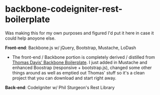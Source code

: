 backbone-codeigniter-rest-boilerplate
==============================

Was making this for my own purposes and figured I'd put it here in case it could help anoyone else.

<strong>Front-end</strong>: Backbone.js w/ jQuery, Bootstrap, Mustache, LoDash

* The front-end / Backbone portion is completely derived / distilled from <a href="https://github.com/thomasdavis/backboneboilerplate">Thomas Davis' Backbone Boilerplate</a>. I just added in Mustache and enhanced Boostrap (responsive + bootstrap.js), changed some other things around as well as emptied out Thomas' stuff so it's a clean project that you can download and start right away.

<strong>Back-end</strong>: CodeIgniter w/ Phil Sturgeon's Rest Library